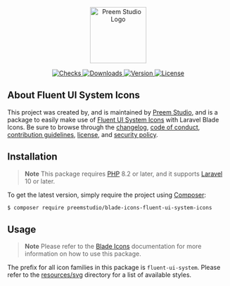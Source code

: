 <p align="center">
    <a href="https://preem.studio" target="_blank">
        <img src="https://raw.githubusercontent.com/PreemStudio/assets/main/logo-text.svg" width="128" alt="Preem Studio Logo" />
    </a>
</p>

<p align="center">
    <a href="https://github.com/PreemStudio/blade-icons-fluent-ui-system-icons/actions">
        <img src="https://badge.sh/github/check-runs/PreemStudio/blade-icons-fluent-ui-system-icons" alt="Checks" />
    </a>
    <a href="https://packagist.org/packages/preemstudio/blade-icons-fluent-ui-system-icons">
        <img src="https://badge.sh/packagist/downloads/PreemStudio/blade-icons-fluent-ui-system-icons" alt="Downloads" />
    </a>
    <a href="https://packagist.org/packages/preemstudio/blade-icons-fluent-ui-system-icons">
        <img src="https://badge.sh/packagist/version/PreemStudio/blade-icons-fluent-ui-system-icons" alt="Version" />
    </a>
    <a href="https://packagist.org/packages/preemstudio/blade-icons-fluent-ui-system-icons">
        <img src="https://badge.sh/packagist/license/PreemStudio/blade-icons-fluent-ui-system-icons" alt="License" />
    </a>
</p>

## About Fluent UI System Icons

This project was created by, and is maintained by [Preem Studio](https://github.com/PreemStudio), and is a package to easily make use of [Fluent UI System Icons](https://github.com/microsoft/fluentui-system-icons) with Laravel Blade Icons. Be sure to browse through the [changelog](CHANGELOG.md), [code of conduct](.github/CODE_OF_CONDUCT.md), [contribution guidelines](.github/CONTRIBUTING.md), [license](LICENSE), and [security policy](.github/SECURITY.md).

## Installation

> **Note**
> This package requires [PHP](https://www.php.net/) 8.2 or later, and it supports [Laravel](https://laravel.com/) 10 or later.

To get the latest version, simply require the project using [Composer](https://getcomposer.org/):

```bash
$ composer require preemstudio/blade-icons-fluent-ui-system-icons
```

## Usage

> **Note**
> Please refer to the [Blade Icons](https://github.com/PreemStudio/blade-icons) documentation for more information on how to use this package.

The prefix for all icon families in this package is `fluent-ui-system`. Please refer to the [resources/svg](/resources/svg) directory for a list of available styles.

